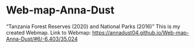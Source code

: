 # Web-map-Anna-Dust
“Tanzania Forest Reserves (2020) and National Parks (2016)”
This is my created Webmap.
Link to Webmap: https://annadust04.github.io/Web-map-Anna-Dust/#6/-6.403/35.024
